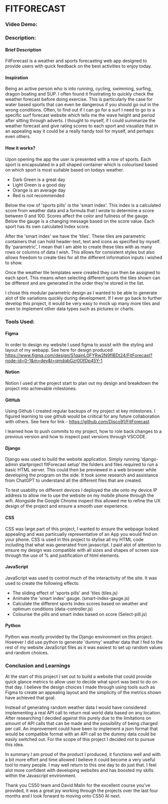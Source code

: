 # FIT**FORECAST** #
### Video Demo: <URL>
### Description:
#### **Brief Description**
FitForecast is a weather and sports forecasting web app designed to provide users with quick feedback on the best activities to enjoy today.

#### **Inspiration**
Being an active person who is into running, cycling, swimming, surfing, dragon boating and SUP. I often found it frustrating to quickly check the weather forecast before doing exercise. This is particularly the case for water based sports that can even be dangerous if you should go out in the wrong conditions. Often, to find out if I can go for a surf I need to go to a specific surf forecast website which tells me the wave height and period after sitting through adverts. I thought to myself, if I could summarize the weather forecast and give rating scores to each sport and visualize that in an appealing way it could be a really handy tool for myself, and perhaps even others.

#### **How it works?**
Upon opening the app the user is presented with a row of sports. Each sport is encapsulated in a pill shaped container which is colourised based on which sport is most suitable based on todays weather. 

- Dark Green is a great day
- Light Green is a good day  
- Orange is an average day
- Red is not recommended

Below the row of 'sports pills' is the 'smart index'. This index is a calculated score from weather data and a formula that I wrote to determine a score between 0 and 100.
Scores affect the color and fullness of the gauge. Below the gauge is a changing message based on the score value. Each sport has its own calculated Index score.

After the 'smart index' we have the 'tiles'. These tiles are parametric containers that can hold header-text, text and icons as specified by myself. By 'parametric', I mean that I am able to create these tiles with as many rows or columns of data I wish. This allows for consistent styles but also allows freedom to create tiles for all the different information inputs i wished to show.

Once the weather tile templates were created they can then be assigned to each sport. This means when selecting different sports the tiles shown can be different and are generated in the order they're stored in the list.  

I chose this modular parametric design as I wanted to be able to generate alot of tile variations quickly during development. If I ever go back to further develop this project, it would be very easy to mock up many more tiles and even to implement other data types such as pictures or charts.

### Tools Used:

#### **Figma**
In order to design my website I used figma to assist with the styling and layout of my webapp.
See here for design produced https://www.figma.com/design/S1qajnL0FYRw2N9fIBDt24/FitForecast?node-id=0-1&m=dev&t=qmdqbGzr0OfDp45Y-1

#### **Notion**
Notion I used at the project start to plan out my design and breakdown the project into achievable milestones.

#### **GitHub**
Using Github I created regular backups of my project at key milestones. I figured learning to use github would be criitical for any future collaboration with others. See here for link - https://github.com/Disco91/FitForecast

I learned how to push commits to my project, how to role back changes to a previous version and how to inspect past versions through VSCODE.

#### **Django**
Django was used to build the website application. Simply running 'django-admin startproject fitForecast setup' the folders and files required to run a basic HTML server. This could then be previewed in a web browser while developing the program on the side. It took some research and assistance from ChatGPT to understand all the different files that are created.

To test usability on different devices I deployed the site onto my device IP address to allow me to use the website on my mobile phone through the wifi. Alongside the Google Chrome inspect this allowed me to refine the UX design of the project and ensure a smooth user experience.

#### **CSS**
CSS was large part of this project, I wanted to ensure the webpage looked appealing and was particually representative of an App you would find on your phone. CSS is used in this project to stylise all my HTML code including that what was generated from javascript.
I paid alot of attention to ensure my design was compatible with all sizes and shapes of screen size through the use of % and justification of html elements.

#### **JavaScript**
JavaScript was used to control much of the interactivity of the site. It was used to create the following effects: 
- The sliding effect of 'sports pills' and 'tiles (tiles.js) 
- Animate the 'smart index' gauge. (smart-index-gauge.js)
- Calculate the different sports index scores based on weather and optimum conditions (data-controller.js)
- Colourise the pills and smart index based on score (Select-pill.js)

#### **Python**
Python was mostly provided by the Django environment on this project. However I did use python to generate 'dummy' weather data that I fed to the rest of my website JavaScript files as it was easiest to set up random values and random choices.

### Conclusion and Learnings
At the start of this project I set out to build a website that could provide quick glance metrics to allow user to decide what sport was best to do on that day. I believe the design choices I made through using tools such as Figma to create an appealing layout and the simplicity of the metrics shown have achieved that goal. 

Instead of generating random weather data I would have considered implementing a real API call to return real world data based on any location. After researching I decided against this purely due to the limitations on amount of API calls that can be made and the possibility of being charged per call. An improvement could have been to implement a json format that would be compatible format with an API call so the dummy data could be easily switched out. For the scope of this project I decided not to pursue this idea.

In summary I am proud of the product I produced, it functions well and with a bit more effort and time allowed I believe it could become a very useful tool to many people. I may well return to this one day to do just that. I feel alot more confident with developing websites and has boosted my skills within the Javascript environment.

Thank you CS50 team and David Malin for the excellent course you've provided, it was a great joy working through the projects over the last four months and I look forward to moving onto CS50 AI next.
